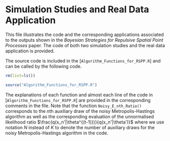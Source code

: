# Simulation Studies and Real Data Application
This file illustrates the code and the corresponding applications associated to the outputs shown in the *Bayesian Strategies for Repulsive Spatial Point Processes* paper.
The code of both two simulation studies and the real data application is provided.

The source code is included in the [`Algorithm_Functions_for_RSPP.R`] and can be called by the following code.

``` r
rm(list=ls())

source("Algorithm_Functions_for_RSPP.R")
```

The explanations of each function and almost each line of the code in [`Algorithm_Functions_for_RSPP.R`] are provided in the corresponding comments in the file.
Note that the function `Noisy_E_nth_Ratio()` corresponds to the $`n`$th auxiliary draw of the noisy Metropolis-Hastings algorithm as well as the corresponding evaluation of the unnormalised likelihood ratio $`\frac{q(x_n'|\theta^{(t-1)})}{q(x_n'|\theta')}`$ where we use notation $`N`$ instead of $`K`$ to denote the number of auxiliary draws for the noisy Metropolis-Hastings algorithm in the code.
